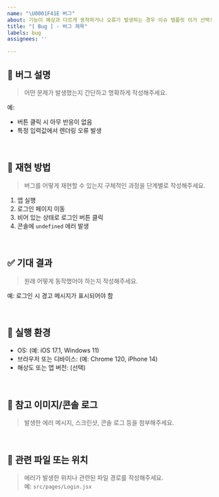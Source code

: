 ```yaml
---
name: "\U0001F41E 버그"
about: 기능이 예상과 다르게 동작하거나 오류가 발생하는 경우 이슈 템플릿 이거 선택!
title: "[ Bug ] - 버그 제목"
labels: bug
assignees: ''

---
```


## 🧩 버그 설명

> 어떤 문제가 발생했는지 간단하고 명확하게 작성해주세요.

예:
- 버튼 클릭 시 아무 반응이 없음
- 특정 입력값에서 렌더링 오류 발생

<br />

## 📑 재현 방법

> 버그를 어떻게 재현할 수 있는지 구체적인 과정을 단계별로 작성해주세요.

1. 앱 실행
2. 로그인 페이지 이동
3. 비어 있는 상태로 로그인 버튼 클릭
4. 콘솔에 `undefined` 에러 발생

<br />

## ✅ 기대 결과

> 원래 어떻게 동작했어야 하는지 작성해주세요.

예: 로그인 시 경고 메시지가 표시되어야 함

<br />

## 📱 실행 환경

- OS: (예: iOS 17.1, Windows 11)
- 브라우저 또는 디바이스: (예: Chrome 120, iPhone 14)
- 해상도 또는 앱 버전: (선택)

<br />

## 📸 참고 이미지/콘솔 로그

> 발생한 에러 메시지, 스크린샷, 콘솔 로그 등을 첨부해주세요.

<br />

## 📂 관련 파일 또는 위치

> 에러가 발생한 위치나 관련된 파일 경로를 작성해주세요.  
예: `src/pages/Login.jsx`
